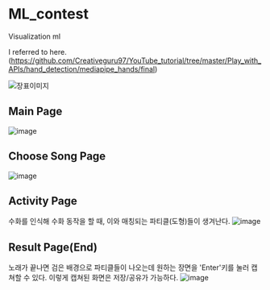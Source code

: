 # ML_contest
Visualization ml

I referred to here.
(https://github.com/Creativeguru97/YouTube_tutorial/tree/master/Play_with_APIs/hand_detection/mediapipe_hands/final)

![장표이미지](https://user-images.githubusercontent.com/54261116/141686391-f56ae52f-e81c-4300-89e0-d2a38c4dd277.png)

## Main Page
![image](https://user-images.githubusercontent.com/54261116/142198938-485e8b12-97e3-4486-9273-89913d5ac760.png)
## Choose Song Page
![image](https://user-images.githubusercontent.com/54261116/142199085-ace8c638-41dc-4bff-85e6-d8e71dc15be4.png)
## Activity Page
수화를 인식해 수화 동작을 할 때, 이와 매칭되는 파티클(도형)들이 생겨난다.
![image](https://user-images.githubusercontent.com/54261116/142200384-fd88058e-55d9-4482-b90e-642a5f42ed87.png)
## Result Page(End)
노래가 끝나면 검은 배경으로 파티클들이 나오는데 원하는 장면을 'Enter'키를 눌러 캡쳐할 수 있다.
이렇게 캡쳐된 화면은 저장/공유가 가능하다.
![image](https://user-images.githubusercontent.com/54261116/142200539-2b7f59a9-dcac-4689-b875-a17847ef7357.png)

